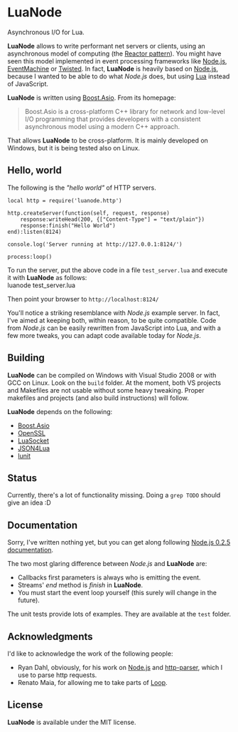 # LuaNode #

Asynchronous I/O for Lua.

**LuaNode** allows to write performant net servers or clients, using an asynchronous model of computing (the [Reactor pattern][1]). 
You might have seen this model implemented in event processing frameworks like [Node.js][11], [EventMachine][2] or [Twisted][3].
In fact, **LuaNode** is heavily based on [Node.js][11], because I wanted to be able to do what *Node.js* does, but using [Lua][4] instead of JavaScript.

**LuaNode** is written using [Boost.Asio][5]. From its homepage:
> Boost.Asio is a cross-platform C++ library for network and low-level I/O programming that provides developers with a consistent asynchronous model using a modern C++ approach.

That allows **LuaNode** to be cross-platform. It is mainly developed on Windows, but it is being tested also on Linux.

## Hello, world #

The following is the *"hello world"* of HTTP servers.

    local http = require('luanode.http')

    http.createServer(function(self, request, response)
    	response:writeHead(200, {["Content-Type"] = "text/plain"})
    	response:finish("Hello World")
    end):listen(8124)

    console.log('Server running at http://127.0.0.1:8124/')

    process:loop()

To run the server, put the above code in a file `test_server.lua` and execute it with **LuaNode** as follows:  
    luanode test_server.lua

Then point your browser to `http://localhost:8124/`

You'll notice a striking resemblance with *Node.js* example server. In fact, I've aimed at keeping both, within reason, to be 
quite compatible. Code from *Node.js* can be easily rewritten from JavaScript into Lua, and with a few more tweaks, you can adapt code available today for *Node.js*.

## Building #

**LuaNode** can be compiled on Windows with Visual Studio 2008 or with GCC on Linux. Look on the `build` folder. At the moment, both VS projects and Makefiles are not usable without some heavy tweaking. Proper makefiles and projects (and also build instructions) will follow.

**LuaNode** depends on the following:

 - [Boost.Asio][5]
 - [OpenSSL][7] 
 - [LuaSocket][8]
 - [JSON4Lua][9]
 - [lunit][10]

## Status #
Currently, there's a lot of functionality missing. Doing a `grep TODO` should give an idea :D

## Documentation #
Sorry, I've written nothing yet, but you can get along following [Node.js 0.2.5 documentation][12].

The two most glaring difference between *Node.js* and **LuaNode** are:

- Callbacks first parameters is always who is emitting the event.
- Streams' *end* method is *finish* in **LuaNode**.
- You must start the event loop yourself (this surely will change in the future).

The unit tests provide lots of examples. They are available at the `test` folder.

## Acknowledgments #
I'd like to acknowledge the work of the following people:

 - Ryan Dahl, obviously, for his work on [Node.js][11] and [http-parser][14], which I use to parse http requests.
 - Renato Maia, for allowing me to take parts of [Loop][13].

 
## License #
**LuaNode** is available under the MIT license.


[1]: http://en.wikipedia.org/wiki/Reactor_pattern
[2]: http://rubyeventmachine.com/
[3]: http://twistedmatrix.com/trac/
[4]: http://www.lua.org/
[5]: http://www.boost.org/doc/libs/1_45_0/doc/html/boost_asio.html
[6]: http://www.boost.org/
[7]: http://www.openssl.org/
[8]: http://w3.impa.br/~diego/software/luasocket/
[9]: http://json.luaforge.net/
[10]: http://www.nessie.de/mroth/lunit/
[11]: http://nodejs.org/
[12]: http://nodejs.org/docs/v0.2.5/api.html
[13]: http://loop.luaforge.net/
[14]: https://github.com/ry/http-parser
